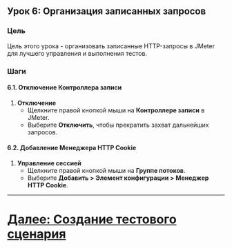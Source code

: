 ## Урок 6: Организация записанных запросов

### Цель
Цель этого урока - организовать записанные HTTP-запросы в JMeter для лучшего управления и выполнения тестов.

### Шаги

#### 6.1. Отключение Контроллера записи
1. **Отключение**
   - Щелкните правой кнопкой мыши на **Контроллере записи** в JMeter.
   - Выберите **Отключить**, чтобы прекратить захват дальнейших запросов.

#### 6.2. Добавление Менеджера HTTP Cookie
1. **Управление сессией**
   - Щелкните правой кнопкой мыши на **Группе потоков**.
   - Выберите **Добавить > Элемент конфигурации > Менеджер HTTP Cookie**.

---

# [Далее: Создание тестового сценария](creating-a-test-scenario.md)